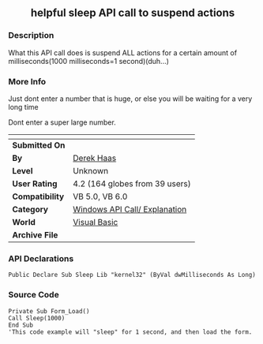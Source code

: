﻿<div align="center">

## helpful sleep API call to suspend actions


</div>

### Description

What this API call does is suspend ALL actions for a certain amount of milliseconds(1000 milliseconds=1 second)(duh...)
 
### More Info
 
Just dont enter a number that is huge, or else you will be waiting for a very long time

Dont enter a super large number.


<span>             |<span>
---                |---
**Submitted On**   |
**By**             |[Derek Haas](https://github.com/Planet-Source-Code/PSCIndex/blob/master/ByAuthor/derek-haas.md)
**Level**          |Unknown
**User Rating**    |4.2 (164 globes from 39 users)
**Compatibility**  |VB 5\.0, VB 6\.0
**Category**       |[Windows API Call/ Explanation](https://github.com/Planet-Source-Code/PSCIndex/blob/master/ByCategory/windows-api-call-explanation__1-39.md)
**World**          |[Visual Basic](https://github.com/Planet-Source-Code/PSCIndex/blob/master/ByWorld/visual-basic.md)
**Archive File**   |[](https://github.com/Planet-Source-Code/derek-haas-helpful-sleep-api-call-to-suspend-actions__1-2771/archive/master.zip)

### API Declarations

```
Public Declare Sub Sleep Lib "kernel32" (ByVal dwMilliseconds As Long)
```


### Source Code

```
Private Sub Form_Load()
Call Sleep(1000)
End Sub
'This code example will "sleep" for 1 second, and then load the form.
```

